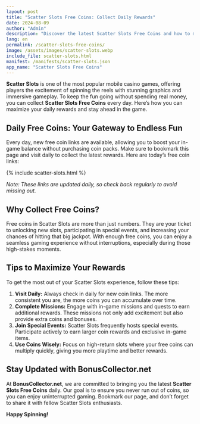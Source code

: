 ```yaml
---
layout: post
title: "Scatter Slots Free Coins: Collect Daily Rewards"
date: 2024-08-09
author: "Admin"
description: "Discover the latest Scatter Slots Free Coins and how to maximize your rewards daily. Stay updated with BonusCollector.net for daily free coin links."
lang: en
permalink: /scatter-slots-free-coins/
image: /assets/images/scatter-slots.webp
include_file: scatter-slots.html
manifest: /manifests/scatter-slots.json
app_name: "Scatter Slots Free Coins"
---
```


**Scatter Slots** is one of the most popular mobile casino games, offering players the excitement of spinning the reels with stunning graphics and immersive gameplay. To keep the fun going without spending real money, you can collect **Scatter Slots Free Coins** every day. Here’s how you can maximize your daily rewards and stay ahead in the game.

## Daily Free Coins: Your Gateway to Endless Fun

Every day, new free coin links are available, allowing you to boost your in-game balance without purchasing coin packs. Make sure to bookmark this page and visit daily to collect the latest rewards. Here are today’s free coin links:

{% include scatter-slots.html %}

*Note: These links are updated daily, so check back regularly to avoid missing out.*

## Why Collect Free Coins?

Free coins in Scatter Slots are more than just numbers. They are your ticket to unlocking new slots, participating in special events, and increasing your chances of hitting that big jackpot. With enough free coins, you can enjoy a seamless gaming experience without interruptions, especially during those high-stakes moments.

## Tips to Maximize Your Rewards

To get the most out of your Scatter Slots experience, follow these tips:

1. **Visit Daily:** Always check in daily for new coin links. The more consistent you are, the more coins you can accumulate over time.
2. **Complete Missions:** Engage with in-game missions and quests to earn additional rewards. These missions not only add excitement but also provide extra coins and bonuses.
3. **Join Special Events:** Scatter Slots frequently hosts special events. Participate actively to earn larger coin rewards and exclusive in-game items.
4. **Use Coins Wisely:** Focus on high-return slots where your free coins can multiply quickly, giving you more playtime and better rewards.

## Stay Updated with BonusCollector.net

At **BonusCollector.net**, we are committed to bringing you the latest **Scatter Slots Free Coins** daily. Our goal is to ensure you never run out of coins, so you can enjoy uninterrupted gaming. Bookmark our page, and don’t forget to share it with fellow Scatter Slots enthusiasts.

**Happy Spinning!**
